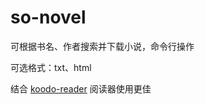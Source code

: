 # so-novel

可根据书名、作者搜索并下载小说，命令行操作

可选格式：txt、html

结合 [koodo-reader](https://www.koodoreader.com/zh) 阅读器使用更佳